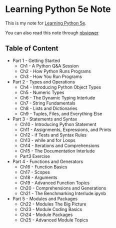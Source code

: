 # Learning Python 5e Note

This is my note for [Learning Python 5e](http://shop.oreilly.com/product/0636920028154.do).

You can also read this note through [nbviewer](http://nbviewer.ipython.org/github/Lee-W/Learning_Python/tree/master/)

## Table of Content

- Part 1 - Getting Started
    - Ch1 - A Python Q&A Session 
    - Ch2 - How Python Runs Programs 
    - Ch3 - How You Run Programs 
- Part 2 - Types and Operations
    - Ch4 - Introducing Python Object Types 
    - Ch5 - Numeric Types 
    - Ch6 - The Dynamic Typing Interlude 
    - Ch7 - String Fundamentals 
    - Ch8 - Lists and Dictionaries 
    - Ch9 - Tuples, Files, and Everything Else 
- Part 3 - Statements and Syntax
    - Ch10 - Introducing Python Statement 
    - Ch11 - Assignments, Expressions, and Prints 
    - Ch12 - if Tests and Syntax Rules 
    - Ch13 - while and for Loops 
    - Ch14 - Iterations and Comprehensions 
    - Ch15 - The Documentation Interlude 
    - Part3 Exercise 
- Part 4 - Functions and Generators
    - Ch16 - Function Basics
    - Ch17 - Scopes
    - Ch18 - Arguments
    - Ch19 - Advanced Function Topics
    - Ch20 - Comprehensions and Generations
    - Ch21 - The Benchmarking Interlude.ipynb
- Part 5 - Modules and Packages
    - Ch22 - Modules The Big Picture
    - Ch23 - Module Coding Basics
    - Ch24 - Module Packages
    - Ch25 - Advanced Module Topics

